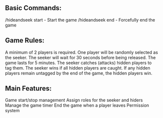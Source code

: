 ## Basic Commands:

/hideandseek start - Start the game
/hideandseek end - Forcefully end the game

## Game Rules:

A minimum of 2 players is required.
One player will be randomly selected as the seeker.
The seeker will wait for 30 seconds before being released.
The game lasts for 5 minutes.
The seeker catches (attacks) hidden players to tag them.
The seeker wins if all hidden players are caught.
If any hidden players remain untagged by the end of the game, the hidden players win.


## Main Features:

Game start/stop management
Assign roles for the seeker and hiders
Manage the game timer
End the game when a player leaves
Permission system
